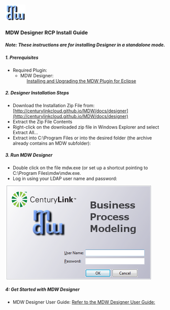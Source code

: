 ![xml formatter](../help/images/mdw_sm.png)

### MDW Designer RCP Install Guide

##### Note: These instructions are for installing Designer in a standalone mode.  

##### 1. Prerequisites
- Required Plugin:
    - MDW Designer:                                                                               
      [Installing and Upgrading the MDW Plugin for Eclipse](InstallAndUpgradeMDWPluginforEclipse)
      
##### 2. Designer Installation Steps
- Download the Installation Zip File from:       
  [http://centurylinkcloud.github.io/MDW/docs/designer](http://centurylinkcloud.github.io/MDW/docs/designer)     
- Extract the Zip File Contents
- Right-click on the downloaded zip file in Windows Explorer and select Extract All…
- Extract into C:\Program Files or into the desired folder (the archive already contains an MDW subfolder):

##### 3. Run MDW Designer
- Double click on the file mdw.exe (or set up a shortcut pointing to C:\Program Files\mdw\mdw.exe.
- Log in using your LDAP user name and password:

  ![xml formatter](../help/images/mdwDesigner.png)

##### 4: Get Started with MDW Designer
- MDW Designer User Guide: [Refer to the MDW Designer User Guide:](DesignerUserGuide.md)
